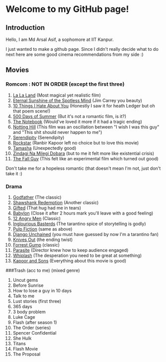<!-- <link rel="stylesheet" type="text/css" href="styles.css"> -->

# Welcome to my GitHub page!
<!-- <span style="background-color: teal;">HI</span> -->

## Introduction
Hello, I am Md Arsal Asif, a sophomore at IIT Kanpur.

I just wanted to make a github page.
Since I didn't really decide what to do next here are some good cinema recommendations from my side :)

## **Movies**
### Romcom : NOT IN ORDER (except the first three)
1. [La La Land](https://www.imdb.com/title/tt3783958/) (Most magical yet realistic film)
2. [Eternal Sunshine of the Spotless Mind](https://www.imdb.com/title/tt0338013/) (Jim Carrey you beauty)
3. [10 Things I Hate About You](https://www.imdb.com/title/tt0147800/) (Honestly I saw it for heath Ledger but oh that poem scene!)
4. [500 Days of Summer](https://www.imdb.com/title/tt1022603/) (But it's not a romantic film, is it?)
5. [The Notebook](https://www.imdb.com/title/tt0332280/) (Would've loved it more if it had a tragic ending)
6. [Notting Hill](https://www.imdb.com/title/tt0125439/) (This film was an oscillation between "I wish I was this guy" and "This shit should never happen to me")
7. [Serendipity](https://www.imdb.com/title/tt0240890/) (Serendipity)
8. [Rockstar](https://www.imdb.com/title/tt1839596/) (Ranbir Kapoor left no choice but to love this movie)
9. [Tamasha](https://www.imdb.com/title/tt2140465/) (Unexpectedly good)
10. [Zindagi Na Milegi Dobara](https://www.imdb.com/title/tt1562872/) (but to me it felt more like existential crisis)
11. [The Fall Guy](https://www.imdb.com/title/tt0081859/) (This felt like an experimental film which turned out good)

Don't take me for a hopeless romantic (that doesn't mean I'm not, just don't take it :)

### Drama 
1. [Godfather](https://www.imdb.com/title/tt0068646/) (The classic)
2. [Shawshank Redemption](https://www.imdb.com/title/tt0111161/) (Another classic)
3. [Gifted](https://www.imdb.com/title/tt4481414/) (That hug had me in tears)
4. [Babylon](https://www.imdb.com/title/tt10640346/) (Close it after 2 hours mark you'll leave with a good feeling)
5. [12 Angry Men](https://www.imdb.com/title/tt0050083/) (Classic)
6. [Inglourious Basterds](https://www.imdb.com/title/tt0361748/) (The tarantino spice of storytelling is godly)
7. [Pulp Fiction](https://www.imdb.com/title/tt0110912/) (same as above)
8. [Django Unchained](https://www.imdb.com/title/tt1853728/) (you must have guessed by now I'm a tarantino fan)
9. [Knives Out](https://www.imdb.com/title/tt8946378/) (the ending twist)
10. [Forrest Gump](https://www.imdb.com/title/tt0109830/) (classic)
11. [Parasite](https://www.imdb.com/title/tt6751668/) (Director knew how to keep audience engaged)
12. [Whiplash](https://www.imdb.com/title/tt2582802/) (The desperation you need to be great at something)
13. [Kapoor and Sons](https://www.imdb.com/title/tt4900716/) (Everything about this movie is good)

###Trash (acc to me) (mixed genre)
1. Uncut gems
2. Before Sunrise
3. How to lose a guy in 10 days
4. Talk to me
5. Lust stories (first three)
6. 365 days
7. 3 body problem
8. Luke Cage
9. Flash (after season 1)
1. The Order (series)
1. Spencer Confidential
1. She Hulk
1. Titans
1. Flash Movie
1. The Proposal
